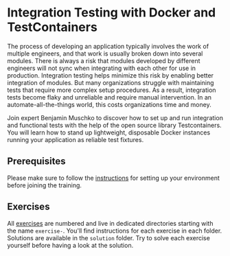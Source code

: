 # Integration Testing with Docker and TestContainers

The process of developing an application typically involves the work of multiple engineers, and that work is usually broken down into several modules. There is always a risk that modules developed by different engineers will not sync when integrating with each other for use in production. Integration testing helps minimize this risk by enabling better integration of modules. But many organizations struggle with maintaining tests that require more complex setup procedures. As a result, integration tests become flaky and unreliable and require manual intervention. In an automate-all-the-things world, this costs organizations time and money.

Join expert Benjamin Muschko to discover how to set up and run integration and functional tests with the help of the open source library Testcontainers. You will learn how to stand up lightweight, disposable Docker instances running your application as reliable test fixtures.

## Prerequisites

Please make sure to follow the [instructions](./prerequisites/instructions.md) for setting up your environment before joining the training.

## Exercises

All [exercises](./exercises) are numbered and live in dedicated directories starting with the name `exercise-`. You'll find instructions for each exercise in each folder. Solutions are available in the `solution` folder. Try to solve each exercise yourself before having a look at the solution.